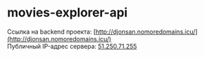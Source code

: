 # movies-explorer-api

Ссылка на backend проекта: [http://djonsan.nomoredomains.icu/](http://djonsan.nomoredomains.icu/)  
Публичный IP-адрес сервера: [51.250.71.255](51.250.71.255)
